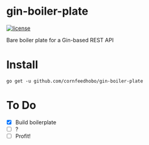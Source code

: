 # gin-boiler-plate

[![license](http://img.shields.io/badge/license-MIT-red.svg?style=flat)](https://raw.githubusercontent.com/cornfeedhobo/gin-boilerplate/master/LICENSE)

Bare boiler plate for a Gin-based REST API

# Install
    go get -u github.com/cornfeedhobo/gin-boiler-plate

# To Do
- [x] Build boilerplate
- [ ] ?
- [ ] Profit!
